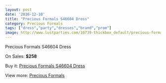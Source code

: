 ```yaml
---
layout: post
date: '2016-12-10'
title: "Precious Formals S46604 Dress"
category: Precious Formals
tags: ["dress","party","dresses","brand","prom"]
image: http://www.lustparties.com/10739-thickbox_default/precious-formals-s46604-dress.jpg
---
```

Precious Formals S46604 Dress

On Sales: **$258**
<a href="https://www.lustparties.com/en/precious-formals/3677-precious-formals-s46604-dress.html"><amp-img layout="responsive" width="600" height="600" src="//www.lustparties.com/10739-thickbox_default/precious-formals-s46604-dress.jpg" alt="Precious Formals S46604 Dress 0" /></a>

Buy it: [Precious Formals S46604 Dress](https://www.lustparties.com/en/precious-formals/3677-precious-formals-s46604-dress.html "Precious Formals S46604 Dress")

View more: [Precious Formals](https://www.lustparties.com/en/18-precious-formals "Precious Formals")